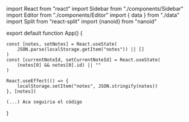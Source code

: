import React from "react"
import Sidebar from "./components/Sidebar"
import Editor from "./components/Editor"
import { data } from "./data"
import Split from "react-split"
import {nanoid} from "nanoid"

export default function App() {
    
    const [notes, setNotes] = React.useState(
        JSON.parse(localStorage.getItem("notes")) || []
    )
    const [currentNoteId, setCurrentNoteId] = React.useState(
        (notes[0] && notes[0].id) || ""
    )
    
    React.useEffect(() => {
        localStorage.setItem("notes", JSON.stringify(notes))
    }, [notes])
    
    (...) Aca seguiria el código
}